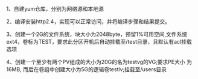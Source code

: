 1、自建yum仓库，分别为网络源和本地源





2、编译安装http2.4，实现可以正常访问，并将编译步骤和结果提交。





3、创建一个2G的文件系统，块大小为2048byte，预留1%可用空间,文件系统 ext4，卷标为TEST，要求此分区开机后自动挂载至/test目录，且默认有acl挂载选项





4、创建一个至少有两个PV组成的大小为20G的名为testvg的VG;要求PE大小 为16MB, 而后在卷组中创建大小为5G的逻辑卷testlv;挂载至/users目录